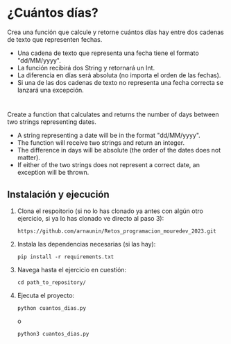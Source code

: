 # ¿Cuántos días?

Crea una función que calcule y retorne cuántos días hay entre dos cadenas de texto que representen fechas.
- Una cadena de texto que representa una fecha tiene el formato "dd/MM/yyyy".
- La función recibirá dos String y retornará un Int.
- La diferencia en días será absoluta (no importa el orden de las fechas).
- Si una de las dos cadenas de texto no representa una fecha correcta se lanzará una excepción.

#

Create a function that calculates and returns the number of days between two strings representing dates.
- A string representing a date will be in the format "dd/MM/yyyy".
- The function will receive two strings and return an integer.
- The difference in days will be absolute (the order of the dates does not matter).
- If either of the two strings does not represent a correct date, an exception will be thrown.

## Instalación y ejecución
1. Clona el respoitorio (si no lo has clonado ya antes con algún otro ejercicio, si ya lo has clonado ve directo al paso 3):
   ```
   https://github.com/arnaunin/Retos_programacion_mouredev_2023.git
   ```
2. Instala las dependencias necesarias (si las hay):
   ```
   pip install -r requirements.txt
   ```
3. Navega hasta el ejercicio en cuestión:
   ```
   cd path_to_repository/
   ```
4. Ejecuta el proyecto:
   ```
   python cuantos_dias.py
   ```
   o
   ```
   python3 cuantos_dias.py

